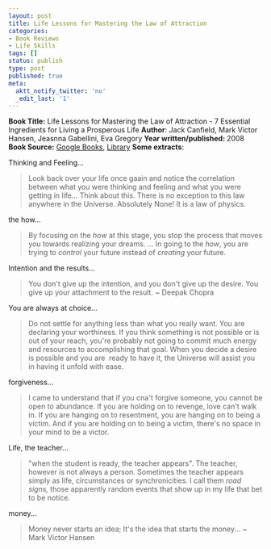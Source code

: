 ```yaml
---
layout: post
title: Life Lessons for Mastering the Law of Attraction
categories:
- Book Reviews
- Life Skills
tags: []
status: publish
type: post
published: true
meta:
  aktt_notify_twitter: 'no'
  _edit_last: '1'
---
```

<strong>Book Title:</strong> Life Lessons for Mastering the Law of Attraction - 7 Essential Ingredients for Living a Prosperous Life
<strong>Author</strong>: Jack Canfield, Mark Victor Hansen, Jeasnna Gabellini, Eva Gregory
<strong>Year written/published: </strong>2008
<strong>Book Source:</strong> <a href="http://books.google.com/books?id=VddoBScGgh0C&amp;printsec=frontcover&amp;dq=Life+Lessons+for+Mastering+the+Law+of+Attraction&amp;cd=1#v=onepage&amp;q=&amp;f=false">Google Books</a>, <a href="http://catalogue.nlb.gov.sg/cgi-bin/cw_cgi?fullRecord+10745+3002+13069028+1+0">Library</a>
<strong>Some extracts</strong>:

Thinking and Feeling...
<blockquote>Look back over your life once gaain and notice the correlation between what you were thinking and feeling and what you were getting in life... Think about this. There is no exception to this law anywhere in the Universe. Absolutely None! It is a law of physics.</blockquote>
the how...
<blockquote>By focusing on the <em>how</em> at this stage, you stop the process that moves you towards realizing your dreams. ... In going to the <em>how</em>, you are trying to <em>control</em> your future instead of <em>creating</em> your future.</blockquote>
Intention and the results...
<blockquote>You don't give up the intention, and you don't give up the desire. You give up your attachment to the result.
~ Deepak Chopra</blockquote>
You are always at choice...
<blockquote>Do not settle for anything less than what you really want. You are declaring your worthiness. If you think something is not possible or is out of your reach, you're probably not going to commit much energy and resources to accomplishing that goal. When you decide a desire is possible and you are  ready to have it, the Universe will assist you in having it unfold with ease.</blockquote>
forgiveness...
<blockquote>I came to understand that if you cna't forgive someone, you cannot be open to abundance. If you are holding on to revenge, love can't walk in. If you are hanging on to resentment, you are hanging on to being a victim. And if you are holding on to being a victim, there's no space in your mind to be a victor.</blockquote>
Life, the teacher...
<blockquote>"when the student is ready, the teacher appears". The teacher, however is not always a person. Sometimes the teacher appears simply as life, circumstances or synchronicities. I call them <em>road signs, </em>those apparently random events that show up in my life that bet to be notice.</blockquote>
money...
<blockquote>Money never starts an idea; It's the idea that starts the money...
~ Mark Victor Hansen</blockquote>
